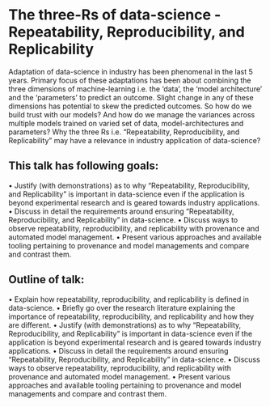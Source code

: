 # The three-Rs of data-science - Repeatability, Reproducibility, and Replicability

Adaptation of data-science in industry has been phenomenal in the last 5 years. Primary focus of these adaptations has been about combining the three dimensions of machine-learning i.e. the ‘data’, the ‘model architecture’ and the ‘parameters’ to predict an outcome. Slight change in any of these dimensions has potential to skew the predicted outcomes. So how do we build trust with our models? And how do we manage the variances across multiple models trained on varied set of data, model-architectures and parameters? Why the three Rs i.e. “Repeatability, Reproducibility, and Replicability” may have a relevance in industry application of data-science?


## This talk has following goals:
•   Justify (with demonstrations) as to why “Repeatability, Reproducibility, and Replicability” is important in data-science even if the application is beyond experimental research and is geared towards industry applications.
•   Discuss in detail the requirements around ensuring “Repeatability, Reproducibility, and Replicability” in data-science.
•   Discuss ways to observe repeatability, reproducibility, and replicability with provenance and automated model management.
•   Present various approaches and available tooling pertaining to provenance and model managements and compare and contrast them.



## Outline of talk:
•   Explain how repeatability, reproducibility, and replicability is defined in data-science. 
•   Briefly go over the research literature explaining the importance of repeatability, reproducibility, and replicability and how they are different.
•   Justify (with demonstrations) as to why “Repeatability, Reproducibility, and Replicability” is important in data-science even if the application is beyond experimental research and is geared towards industry applications.
•   Discuss in detail the requirements around ensuring “Repeatability, Reproducibility, and Replicability” in data-science.
•   Discuss ways to observe repeatability, reproducibility, and replicability with provenance and automated model management.
•   Present various approaches and available tooling pertaining to provenance and model managements and compare and contrast them.

